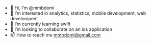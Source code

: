 - 👋 Hi, I’m @mmbdomi
- 👀 I’m interested in analytics, statistics, mobile development, web develompent
- 🌱 I’m currently learning swift
- 💞️ I’m looking to collaborate on an ios application
- 📫 How to reach me mmbdomi@gmail.com

<!---
mmbdomi/mmbdomi is a ✨ special ✨ repository because its `README.md` (this file) appears on your GitHub profile.
You can click the Preview link to take a look at your changes.
--->
